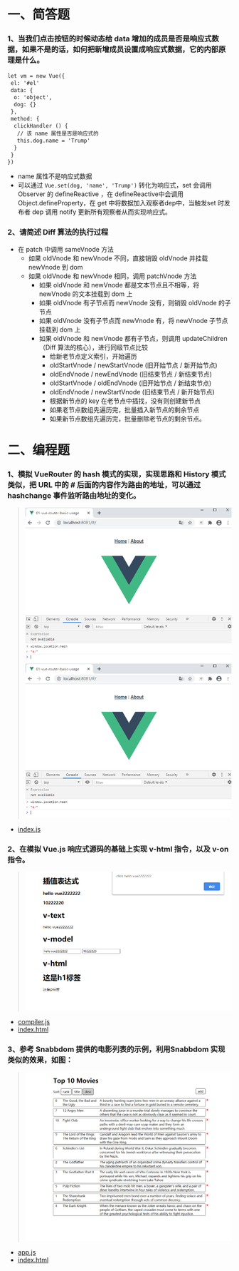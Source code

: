 # 一、简答题
### 1、当我们点击按钮的时候动态给 data 增加的成员是否是响应式数据，如果不是的话，如何把新增成员设置成响应式数据，它的内部原理是什么。
```
let vm = new Vue({
 el: '#el'
 data: {
  o: 'object',
  dog: {}
 },
 method: {
  clickHandler () {
   // 该 name 属性是否是响应式的
   this.dog.name = 'Trump'
  }
 }
})
```
- name 属性不是响应式数据
- 可以通过 `Vue.set(dog, 'name', 'Trump')` 转化为响应式，set 会调用 Observer 的 defineReactive ，在 defineReactive中会调用Object.defineProperty，在 get 中将数据加入观察者dep中，当触发set 时发布者 dep 调用 notify 更新所有观察者从而实现响应式。

### 2、请简述 Diff 算法的执行过程
- 在 patch 中调用 sameVnode 方法
    - 如果 oldVnode 和 newVnode 不同，直接销毁 oldVnode 并挂载 newVnode 到 dom
    - 如果 oldVnode 和 newVnode 相同，调用 patchVnode 方法
        - 如果 oldVnode 和 newVnode 都是文本节点且不相等，将 newVnode 的文本挂载到 dom 上
        - 如果 oldVnode 有子节点而 newVnode 没有，则销毁 oldVnode 的子节点
        - 如果 oldVnode 没有子节点而 newVnode 有，将 newVnode 子节点挂载到 dom 上
        - 如果 oldVnode 和 newVnode 都有子节点，则调用 updateChildren（Diff 算法的核心），进行同级节点比较
            - 给新老节点定义索引，开始遍历
            - oldStartVnode / newStartVnode (旧开始节点 / 新开始节点)
            - oldEndVnode / newEndVnode (旧结束节点 / 新结束节点)
            - oldStartVnode / oldEndVnode (旧开始节点 / 新结束节点)
            - oldEndVnode / newStartVnode (旧结束节点 / 新开始节点)
            - 根据新节点的 key 在老节点中插找，没有则创建新节点
            - 如果老节点数组先遍历完，批量插入新节点的剩余节点
            - 如果新节点数组先遍历完，批量删除老节点的剩余节点。


# 二、编程题 
### 1、模拟 VueRouter 的 hash 模式的实现，实现思路和 History 模式类似，把 URL 中的 # 后面的内容作为路由的地址，可以通过 hashchange 事件监听路由地址的变化。
 
>![home](https://github.com/MarchYuanx/fed-e-task-03-01/blob/master/vuerouter/home.jpg)
>![about](https://github.com/MarchYuanx/fed-e-task-03-01/blob/master/vuerouter/home.jpg)
- [index.js](https://github.com/MarchYuanx/fed-e-task-03-01/blob/master/vuerouter/index.js)
### 2、在模拟 Vue.js 响应式源码的基础上实现 v-html 指令，以及 v-on 指令。
> ![minivue](https://github.com/MarchYuanx/fed-e-task-03-01/blob/master/MINIVUE/vue.jpg)
- [compiler.js](https://github.com/MarchYuanx/fed-e-task-03-01/blob/master/MINIVUE/js/compiler.js)
- [index.html](https://github.com/MarchYuanx/fed-e-task-03-01/blob/master/MINIVUE/index.html)

### 3、参考 Snabbdom 提供的电影列表的示例，利用Snabbdom 实现类似的效果，如图：
> ![snabbdom](https://github.com/MarchYuanx/fed-e-task-03-01/blob/master/snabbdom/snabbdom.jpg)
- [app.js](https://github.com/MarchYuanx/fed-e-task-03-01/blob/master/snabbdom/src/app.js)
- [index.html](https://github.com/MarchYuanx/fed-e-task-03-01/blob/master/snabbdom/index.html)  